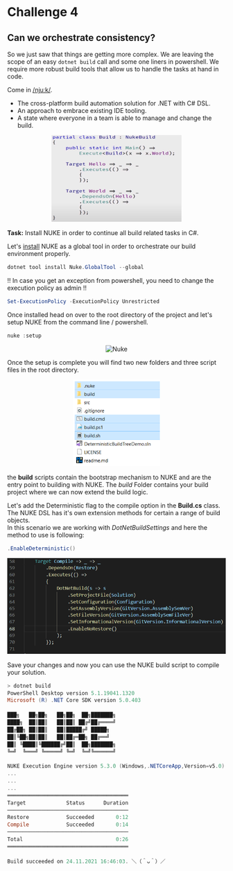 # Challenge 4

## Can we orchestrate consistency?

So we just saw that things are getting more complex. We are leaving the scope of an easy ```dotnet build``` call and some one liners in powershell. 
We require more robust build tools that allow us to handle the tasks at hand in code.

Come in [/njuːk/](https://nuke.build/).
- The cross-platform build automation solution for .NET with C# DSL.
- An approach to embrace existing IDE tooling.
- A state where everyone in a team is able to manage and change the build.

<p align="center">
    <img alt="Nuke" src="./nuke.png" width="300" height="200">
</p>

**Task:** Install NUKE in order to continue all build related tasks in C#.

Let's [install](https://www.nuke.build/docs/getting-started/setup.html) NUKE as a global tool in order to orchestrate our build environment properly.

```powershell
dotnet tool install Nuke.GlobalTool --global
```

!! In case you get an exception from powershell, you need to change the execution policy as admin !!

```powershell
Set-ExecutionPolicy -ExecutionPolicy Unrestricted
```

Once installed head on over to the root directory of the project and let's setup NUKE from the command line / powershell.

```powershell
nuke :setup
```
<p align="center">
    <img alt="Nuke" src="https://www.nuke.build/images/setup.gif" width="400" height="250">
</p>

Once the setup is complete you will find two new folders and three script files in the root directory.
<p align="center">
    <img alt="Nuke" src="./nuke_installed.png" width="200" height="200">
</p>

the **build** scripts contain the bootstrap mechanism to NUKE and are the entry point to building with NUKE.
The _build_ Folder contains your build project where we can now extend the build logic.

Let's add the Deterministic flag to the compile option in the **Build.cs** class.
The NUKE DSL has it's own extension methods for certain a range of build objects.   
In this scenario we are working with _DotNetBuildSettings_ and here the method to use is following:
```csharp
.EnableDeterministic()
```
<p align="center">
    <img alt="Nuke" src="./initial_compile_target.gif">
</p>

Save your changes and now you can use the NUKE build script to compile your solution.
```powershell
> dotnet build
PowerShell Desktop version 5.1.19041.1320
Microsoft (R) .NET Core SDK version 5.0.403

███╗   ██╗██╗   ██╗██╗  ██╗███████╗
████╗  ██║██║   ██║██║ ██╔╝██╔════╝
██╔██╗ ██║██║   ██║█████╔╝ █████╗
██║╚██╗██║██║   ██║██╔═██╗ ██╔══╝
██║ ╚████║╚██████╔╝██║  ██╗███████╗
╚═╝  ╚═══╝ ╚═════╝ ╚═╝  ╚═╝╚══════╝

NUKE Execution Engine version 5.3.0 (Windows,.NETCoreApp,Version=v5.0)
...
...
...
═══════════════════════════════════════
Target             Status      Duration
───────────────────────────────────────
Restore            Succeeded       0:12
Compile            Succeeded       0:14
───────────────────────────────────────
Total                              0:26
═══════════════════════════════════════

Build succeeded on 24.11.2021 16:46:03. ＼（＾ᴗ＾）／
```

